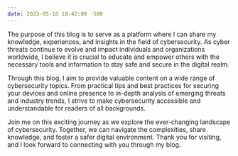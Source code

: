 ```yaml
---
date: 2023-05-18 10:42:00 -500
---
```


The purpose of this blog is to serve as a platform where I can share my knowledge, experiences, and insights in the field of cybersecurity. As cyber threats continue to evolve and impact individuals and organizations worldwide, I believe it is crucial to educate and empower others with the necessary tools and information to stay safe and secure in the digital realm.

Through this blog, I aim to provide valuable content on a wide range of cybersecurity topics. From practical tips and best practices for securing your devices and online presence to in-depth analysis of emerging threats and industry trends, I strive to make cybersecurity accessible and understandable for readers of all backgrounds.

Join me on this exciting journey as we explore the ever-changing landscape of cybersecurity. Together, we can navigate the complexities, share knowledge, and foster a safer digital environment. Thank you for visiting, and I look forward to connecting with you through my blog.
